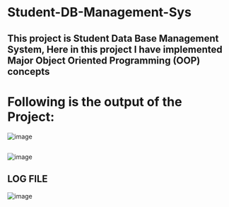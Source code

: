 # Student-DB-Management-Sys
## This project is Student Data Base Management System, Here in this project I have implemented Major Object Oriented Programming (OOP) concepts


# Following is the output of the Project:


![image](https://user-images.githubusercontent.com/80707427/155722379-256d11a8-8bf1-498f-b21d-c5df513fa5e4.png)

## 
![image](https://user-images.githubusercontent.com/80707427/155722472-bb01c8d2-996c-4245-ba47-d904ae2dec88.png)

## LOG FILE

![image](https://user-images.githubusercontent.com/80707427/155722554-e38c1416-5d2c-4501-98c6-5344f0730ec2.png)

